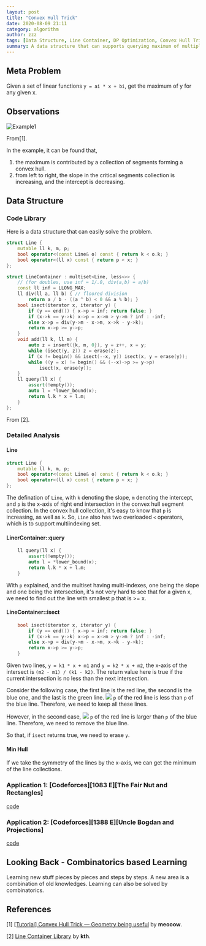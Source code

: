 ```yaml
---
layout: post
title: "Convex Hull Trick"
date: 2020-08-09 21:11
category: algorithm
author: zzz
tags: [Data Structure, Line Container, DP Optimization, Convex Hull Trick]
summary: A data structure that can supports querying maximum of multiple linear functions dynamically.
---
```


## Meta Problem

Given a set of linear functions `y = ai * x + bi`, get the maximum of y for any given x.

## Observations

![Example1](https://codeforces.com/predownloaded/06/b1/06b12912502c14c161d0ec6c21f7d3118652fe53.png)

From[1].

In the example, it can be found that,
1. the maximum is contributed by a collection of segments forming a convex hull.
2. from left to right, the slope in the critical segments collection is increasing, and the intercept is decreasing.

## Data Structure

### Code Library
Here is a data structure that can easily solve the problem.
```c++
struct Line {
	mutable ll k, m, p;
	bool operator<(const Line& o) const { return k < o.k; }
	bool operator<(ll x) const { return p < x; }
};

struct LineContainer : multiset<Line, less<>> {
	// (for doubles, use inf = 1/.0, div(a,b) = a/b)
	const ll inf = LLONG_MAX;
	ll div(ll a, ll b) { // floored division
		return a / b - ((a ^ b) < 0 && a % b); }
	bool isect(iterator x, iterator y) {
		if (y == end()) { x->p = inf; return false; }
		if (x->k == y->k) x->p = x->m > y->m ? inf : -inf;
		else x->p = div(y->m - x->m, x->k - y->k);
		return x->p >= y->p;
	}
	void add(ll k, ll m) {
		auto z = insert({k, m, 0}), y = z++, x = y;
		while (isect(y, z)) z = erase(z);
		if (x != begin() && isect(--x, y)) isect(x, y = erase(y));
		while ((y = x) != begin() && (--x)->p >= y->p)
			isect(x, erase(y));
	}
	ll query(ll x) {
		assert(!empty());
		auto l = *lower_bound(x);
		return l.k * x + l.m;
	}
};
```

From [2].

### Detailed Analysis

#### Line

```c++
struct Line {
	mutable ll k, m, p;
	bool operator<(const Line& o) const { return k < o.k; }
	bool operator<(ll x) const { return p < x; }
};
```

The defination of `Line`, with `k` denoting the slope, `m` denoting the intercept, and `p` is the x-axis of right end intersection in the convex hull segment collection. In the convex hull collection, it's easy to know that `p` is increasing, as well as `k`.
So, `Line` also has two overloaded `<` operators, which is to support multiindexing set.

#### LinerContainer::query

```c++
	ll query(ll x) {
		assert(!empty());
		auto l = *lower_bound(x);
		return l.k * x + l.m;
	}
```

With `p` explained, and the multiset having multi-indexes, one being the slope and one being the intersection, it's not very hard to see that for a given x, we need to find out the line with smallest p that is >= x.

#### LineContainer::isect

```c++
	bool isect(iterator x, iterator y) {
		if (y == end()) { x->p = inf; return false; }
		if (x->k == y->k) x->p = x->m > y->m ? inf : -inf;
		else x->p = div(y->m - x->m, x->k - y->k);
		return x->p >= y->p;
	}
```

Given two lines, `y = k1 * x + m1` and `y = k2 * x + m2`, the x-axis of the intersect is `(m2 - m1) / (k1 - k2)`.
The return value here is true if the current intersection is no less than the next intersection.

Consider the following case, the first line is the red line, the second is the blue one, and the last is the green line.
![](https://zizhong.github.io/assets/img/insert_line_1.png)
`p` of the red line is less than `p` of the blue line. Therefore, we need to keep all these lines.

However, in the second case,
![](https://zizhong.github.io/assets/img/insert_line_2.png)
`p` of the red line is larger than `p` of the blue line. Therefore, we need to remove the blue line.

So that, if `isect` returns true, we need to erase `y`.

#### Min Hull

If we take the symmetry of the lines by the x-axis, we can get the minimum of the line collections. 

### Application 1: [Codeforces][1083 E][The Fair Nut and Rectangles]

[code](https://codeforces.com/contest/1083/submission/89193199)


### Application 2: [Codeforces][1388 E][Uncle Bogdan and Projections]

[code](https://codeforces.com/contest/1388/submission/89304569)

## Looking Back - Combinatorics based Learning

Learning new stuff pieces by pieces and steps by steps. A new area is a combination of old knowledges. Learning can also be solved by combinatorics.

## References
[1] [[Tutorial] Convex Hull Trick — Geometry being useful](https://codeforces.com/blog/entry/63823) by **meooow**.

[2] [Line Container Library](https://github.com/kth-competitive-programming/kactl/blob/master/content/data-structures/LineContainer.h) by **kth**.